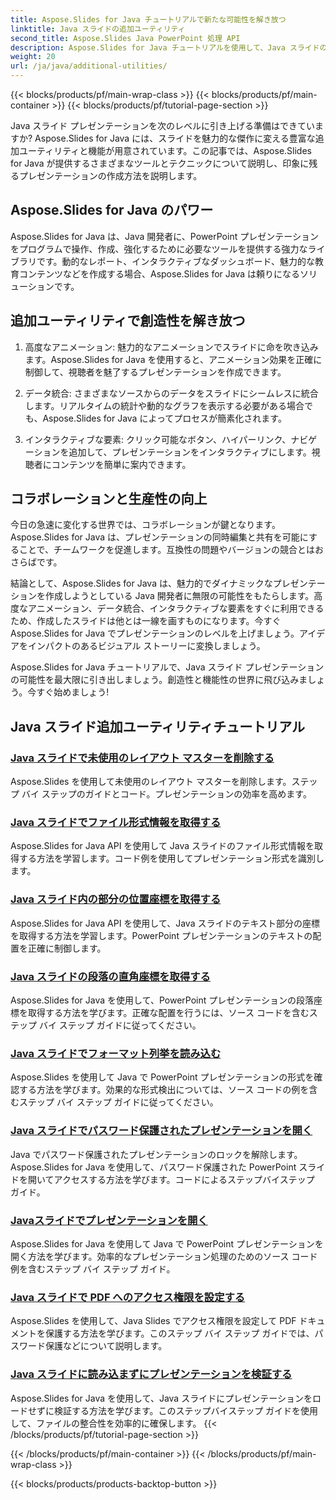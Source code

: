 ```yaml
---
title: Aspose.Slides for Java チュートリアルで新たな可能性を解き放つ
linktitle: Java スライドの追加ユーティリティ
second_title: Aspose.Slides Java PowerPoint 処理 API
description: Aspose.Slides for Java チュートリアルを使用して、Java スライドの追加ユーティリティを見つけてください。強力な機能でプレゼンテーションのレベルを高めましょう。今すぐ探索してください!
weight: 20
url: /ja/java/additional-utilities/
---
```


{{< blocks/products/pf/main-wrap-class >}}
{{< blocks/products/pf/main-container >}}
{{< blocks/products/pf/tutorial-page-section >}}

Java スライド プレゼンテーションを次のレベルに引き上げる準備はできていますか? Aspose.Slides for Java には、スライドを魅力的な傑作に変える豊富な追加ユーティリティと機能が用意されています。この記事では、Aspose.Slides for Java が提供するさまざまなツールとテクニックについて説明し、印象に残るプレゼンテーションの作成方法を説明します。

## Aspose.Slides for Java のパワー

Aspose.Slides for Java は、Java 開発者に、PowerPoint プレゼンテーションをプログラムで操作、作成、強化するために必要なツールを提供する強力なライブラリです。動的なレポート、インタラクティブなダッシュボード、魅力的な教育コンテンツなどを作成する場合、Aspose.Slides for Java は頼りになるソリューションです。

## 追加ユーティリティで創造性を解き放つ

1. 高度なアニメーション: 魅力的なアニメーションでスライドに命を吹き込みます。Aspose.Slides for Java を使用すると、アニメーション効果を正確に制御して、視聴者を魅了するプレゼンテーションを作成できます。

2. データ統合: さまざまなソースからのデータをスライドにシームレスに統合します。リアルタイムの統計や動的なグラフを表示する必要がある場合でも、Aspose.Slides for Java によってプロセスが簡素化されます。

3. インタラクティブな要素: クリック可能なボタン、ハイパーリンク、ナビゲーションを追加して、プレゼンテーションをインタラクティブにします。視聴者にコンテンツを簡単に案内できます。

## コラボレーションと生産性の向上

今日の急速に変化する世界では、コラボレーションが鍵となります。Aspose.Slides for Java は、プレゼンテーションの同時編集と共有を可能にすることで、チームワークを促進します。互換性の問題やバージョンの競合とはおさらばです。

結論として、Aspose.Slides for Java は、魅力的でダイナミックなプレゼンテーションを作成しようとしている Java 開発者に無限の可能性をもたらします。高度なアニメーション、データ統合、インタラクティブな要素をすぐに利用できるため、作成したスライドは他とは一線を画すものになります。今すぐ Aspose.Slides for Java でプレゼンテーションのレベルを上げましょう。アイデアをインパクトのあるビジュアル ストーリーに変換しましょう。

Aspose.Slides for Java チュートリアルで、Java スライド プレゼンテーションの可能性を最大限に引き出しましょう。創造性と機能性の世界に飛び込みましょう。今すぐ始めましょう!

## Java スライド追加ユーティリティチュートリアル
### [Java スライドで未使用のレイアウト マスターを削除する](./remove-unused-layout-master-in-java-slides/)
Aspose.Slides を使用して未使用のレイアウト マスターを削除します。ステップ バイ ステップのガイドとコード。プレゼンテーションの効率を高めます。
### [Java スライドでファイル形式情報を取得する](./get-file-format-information-in-java-slides/)
Aspose.Slides for Java API を使用して Java スライドのファイル形式情報を取得する方法を学習します。コード例を使用してプレゼンテーション形式を識別します。
### [Java スライド内の部分の位置座標を取得する](./get-position-coordinates-of-portion-in-java-slides/)
Aspose.Slides for Java API を使用して、Java スライドのテキスト部分の座標を取得する方法を学習します。PowerPoint プレゼンテーションのテキストの配置を正確に制御します。
### [Java スライドの段落の直角座標を取得する](./get-rectangular-coordinates-of-paragraph-in-java-slides/)
Aspose.Slides for Java を使用して、PowerPoint プレゼンテーションの段落座標を取得する方法を学びます。正確な配置を行うには、ソース コードを含むステップ バイ ステップ ガイドに従ってください。
### [Java スライドでフォーマット列挙を読み込む](./load-format-enumeration-in-java-slides/)
Aspose.Slides を使用して Java で PowerPoint プレゼンテーションの形式を確認する方法を学びます。効果的な形式検出については、ソース コードの例を含むステップ バイ ステップ ガイドに従ってください。
### [Java スライドでパスワード保護されたプレゼンテーションを開く](./open-password-protected-presentation-in-java-slides/)
Java でパスワード保護されたプレゼンテーションのロックを解除します。Aspose.Slides for Java を使用して、パスワード保護された PowerPoint スライドを開いてアクセスする方法を学びます。コードによるステップバイステップ ガイド。
### [Javaスライドでプレゼンテーションを開く](./open-presentation-in-java-slides/)
Aspose.Slides for Java を使用して Java で PowerPoint プレゼンテーションを開く方法を学びます。効率的なプレゼンテーション処理のためのソース コード例を含むステップ バイ ステップ ガイド。
### [Java スライドで PDF へのアクセス権限を設定する](./set-access-permissions-to-pdf-in-java-slides/)
Aspose.Slides を使用して、Java Slides でアクセス権限を設定して PDF ドキュメントを保護する方法を学びます。このステップ バイ ステップ ガイドでは、パスワード保護などについて説明します。
### [Java スライドに読み込まずにプレゼンテーションを検証する](./verify-presentation-without-loading-in-java-slides/)
Aspose.Slides for Java を使用して、Java スライドにプレゼンテーションをロードせずに検証する方法を学びます。このステップバイステップ ガイドを使用して、ファイルの整合性を効率的に確保します。
{{< /blocks/products/pf/tutorial-page-section >}}

{{< /blocks/products/pf/main-container >}}
{{< /blocks/products/pf/main-wrap-class >}}

{{< blocks/products/products-backtop-button >}}
